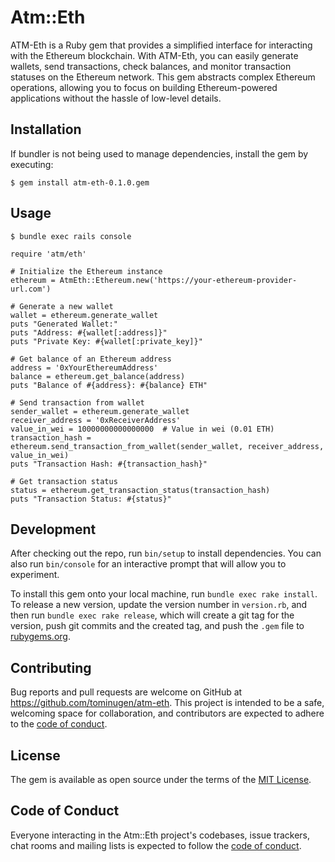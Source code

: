 # Atm::Eth

ATM-Eth is a Ruby gem that provides a simplified interface for interacting with the Ethereum blockchain. With ATM-Eth, you can easily generate wallets, send transactions, check balances, and monitor transaction statuses on the Ethereum network. This gem abstracts complex Ethereum operations, allowing you to focus on building Ethereum-powered applications without the hassle of low-level details.

## Installation
 
If bundler is not being used to manage dependencies, install the gem by executing:

    $ gem install atm-eth-0.1.0.gem

## Usage
    
    $ bundle exec rails console

    require 'atm/eth'

    # Initialize the Ethereum instance
    ethereum = AtmEth::Ethereum.new('https://your-ethereum-provider-url.com')

    # Generate a new wallet
    wallet = ethereum.generate_wallet
    puts "Generated Wallet:"
    puts "Address: #{wallet[:address]}"
    puts "Private Key: #{wallet[:private_key]}"

    # Get balance of an Ethereum address
    address = '0xYourEthereumAddress'
    balance = ethereum.get_balance(address)
    puts "Balance of #{address}: #{balance} ETH"

    # Send transaction from wallet
    sender_wallet = ethereum.generate_wallet
    receiver_address = '0xReceiverAddress'
    value_in_wei = 10000000000000000  # Value in wei (0.01 ETH)
    transaction_hash = ethereum.send_transaction_from_wallet(sender_wallet, receiver_address, value_in_wei)
    puts "Transaction Hash: #{transaction_hash}"

    # Get transaction status
    status = ethereum.get_transaction_status(transaction_hash)
    puts "Transaction Status: #{status}" 

## Development

After checking out the repo, run `bin/setup` to install dependencies. You can also run `bin/console` for an interactive prompt that will allow you to experiment.

To install this gem onto your local machine, run `bundle exec rake install`. To release a new version, update the version number in `version.rb`, and then run `bundle exec rake release`, which will create a git tag for the version, push git commits and the created tag, and push the `.gem` file to [rubygems.org](https://rubygems.org).

## Contributing

Bug reports and pull requests are welcome on GitHub at https://github.com/tominugen/atm-eth. This project is intended to be a safe, welcoming space for collaboration, and contributors are expected to adhere to the [code of conduct](https://github.com/[USERNAME]/atm-eth/blob/master/CODE_OF_CONDUCT.md).

## License

The gem is available as open source under the terms of the [MIT License](https://opensource.org/licenses/MIT).

## Code of Conduct

Everyone interacting in the Atm::Eth project's codebases, issue trackers, chat rooms and mailing lists is expected to follow the [code of conduct](https://github.com/tominugen/atm-eth/blob/master/CODE_OF_CONDUCT.md).
